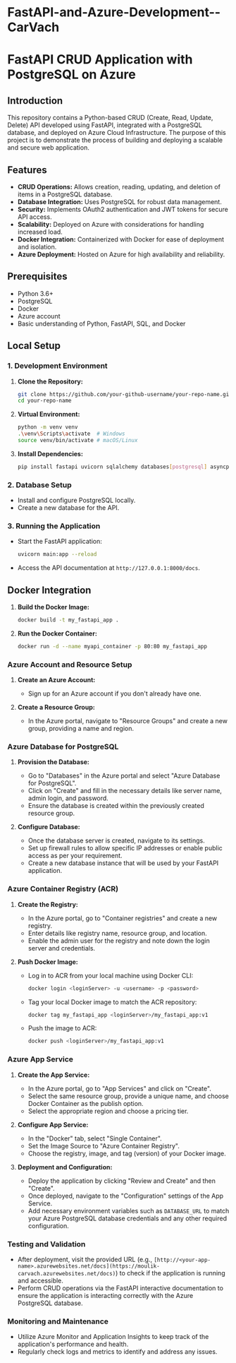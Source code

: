 # FastAPI-and-Azure-Development--CarVach

# FastAPI CRUD Application with PostgreSQL on Azure

## Introduction

This repository contains a Python-based CRUD (Create, Read, Update, Delete) API developed using FastAPI, integrated with a PostgreSQL database, and deployed on Azure Cloud Infrastructure. The purpose of this project is to demonstrate the process of building and deploying a scalable and secure web application.

## Features

- **CRUD Operations:** Allows creation, reading, updating, and deletion of items in a PostgreSQL database.
- **Database Integration:** Uses PostgreSQL for robust data management.
- **Security:** Implements OAuth2 authentication and JWT tokens for secure API access.
- **Scalability:** Deployed on Azure with considerations for handling increased load.
- **Docker Integration:** Containerized with Docker for ease of deployment and isolation.
- **Azure Deployment:** Hosted on Azure for high availability and reliability.

## Prerequisites

- Python 3.6+
- PostgreSQL
- Docker
- Azure account
- Basic understanding of Python, FastAPI, SQL, and Docker

## Local Setup

### 1. Development Environment

1. **Clone the Repository:**

   ```bash
   git clone https://github.com/your-github-username/your-repo-name.git
   cd your-repo-name
   ```

2. **Virtual Environment:**

   ```bash
   python -m venv venv
   .\venv\Scripts\activate  # Windows
   source venv/bin/activate # macOS/Linux
   ```

3. **Install Dependencies:**

   ```bash
   pip install fastapi uvicorn sqlalchemy databases[postgresql] asyncpg
   ```

### 2. Database Setup

- Install and configure PostgreSQL locally.
- Create a new database for the API.

### 3. Running the Application

- Start the FastAPI application:

  ```bash
  uvicorn main:app --reload
  ```

- Access the API documentation at `http://127.0.0.1:8000/docs`.

## Docker Integration

1. **Build the Docker Image:**

   ```bash
   docker build -t my_fastapi_app .
   ```

2. **Run the Docker Container:**

   ```bash
   docker run -d --name myapi_container -p 80:80 my_fastapi_app
   ```


### Azure Account and Resource Setup

1. **Create an Azure Account:**
   - Sign up for an Azure account if you don't already have one.

2. **Create a Resource Group:**
   - In the Azure portal, navigate to "Resource Groups" and create a new group, providing a name and region.

### Azure Database for PostgreSQL

1. **Provision the Database:**
   - Go to "Databases" in the Azure portal and select "Azure Database for PostgreSQL".
   - Click on "Create" and fill in the necessary details like server name, admin login, and password.
   - Ensure the database is created within the previously created resource group.

2. **Configure Database:**
   - Once the database server is created, navigate to its settings.
   - Set up firewall rules to allow specific IP addresses or enable public access as per your requirement.
   - Create a new database instance that will be used by your FastAPI application.

### Azure Container Registry (ACR)

1. **Create the Registry:**
   - In the Azure portal, go to "Container registries" and create a new registry.
   - Enter details like registry name, resource group, and location.
   - Enable the admin user for the registry and note down the login server and credentials.

2. **Push Docker Image:**
   - Log in to ACR from your local machine using Docker CLI:
     ```bash
     docker login <loginServer> -u <username> -p <password>
     ```
   - Tag your local Docker image to match the ACR repository:
     ```bash
     docker tag my_fastapi_app <loginServer>/my_fastapi_app:v1
     ```
   - Push the image to ACR:
     ```bash
     docker push <loginServer>/my_fastapi_app:v1
     ```

### Azure App Service

1. **Create the App Service:**
   - In the Azure portal, go to "App Services" and click on "Create".
   - Select the same resource group, provide a unique name, and choose Docker Container as the publish option.
   - Select the appropriate region and choose a pricing tier.

2. **Configure App Service:**
   - In the "Docker" tab, select "Single Container".
   - Set the Image Source to "Azure Container Registry".
   - Choose the registry, image, and tag (version) of your Docker image.

3. **Deployment and Configuration:**
   - Deploy the application by clicking "Review and Create" and then "Create".
   - Once deployed, navigate to the "Configuration" settings of the App Service.
   - Add necessary environment variables such as `DATABASE_URL` to match your Azure PostgreSQL database credentials and any other required configuration.

### Testing and Validation

- After deployment, visit the provided URL (e.g., `[http://<your-app-name>.azurewebsites.net/docs](https://moulik-carvach.azurewebsites.net/docs)`) to check if the application is running and accessible.
- Perform CRUD operations via the FastAPI interactive documentation to ensure the application is interacting correctly with the Azure PostgreSQL database.

### Monitoring and Maintenance

- Utilize Azure Monitor and Application Insights to keep track of the application's performance and health.
- Regularly check logs and metrics to identify and address any issues.
